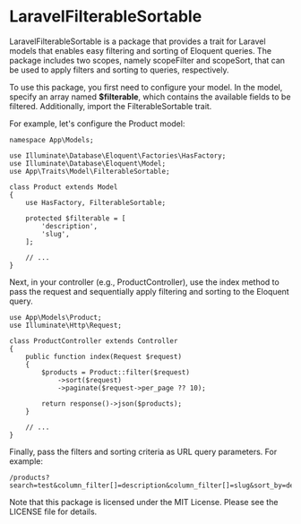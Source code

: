 # LaravelFilterableSortable
LaravelFilterableSortable is a package that provides a trait for Laravel models that enables easy filtering and sorting of Eloquent queries. The package includes two scopes, namely scopeFilter and scopeSort, that can be used to apply filters and sorting to queries, respectively.

To use this package, you first need to configure your model. In the model, specify an array named <b>$filterable</b>, which contains the available fields to be filtered. Additionally, import the FilterableSortable trait.

For example, let's configure the Product model:
```
namespace App\Models;

use Illuminate\Database\Eloquent\Factories\HasFactory;
use Illuminate\Database\Eloquent\Model;
use App\Traits\Model\FilterableSortable;

class Product extends Model
{
    use HasFactory, FilterableSortable;

    protected $filterable = [
        'description',
        'slug',
    ];

    // ...
}
```

Next, in your controller (e.g., ProductController), use the index method to pass the request and sequentially apply filtering and sorting to the Eloquent query.
```
use App\Models\Product;
use Illuminate\Http\Request;

class ProductController extends Controller
{
    public function index(Request $request)
    {
        $products = Product::filter($request)
            ->sort($request)
            ->paginate($request->per_page ?? 10);

        return response()->json($products);
    }

    // ...
}
```

Finally, pass the filters and sorting criteria as URL query parameters. For example:
```
/products?search=test&column_filter[]=description&column_filter[]=slug&sort_by=description&sort_type=asc
```

Note that this package is licensed under the MIT License. Please see the LICENSE file for details.
